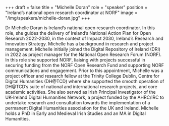 +++
draft = false
title = "Michelle Doran"
role = "speaker"
position = "Ireland’s national open research coordinator at NORF"
image = "/img/speakers/michelle-doran.jpg"
+++

Dr Michelle Doran is Ireland’s national open research coordinator. In this role, she guides the delivery of Ireland’s National Action Plan for Open Research 2022-2030, in the context of Impact 2030, Ireland’s Research and Innovation Strategy.
Michelle has a background in research and project management. Michelle initially joined the Digital Repository of Ireland (DRI) in 2022 as project manager for the National Open Research Forum (NORF). In this role she supported NORF, liaising with projects successful in securing funding from the NORF Open Research Fund and supporting NORF communications and engagement. Prior to this appointment, Michelle was a project officer and research fellow at the Trinity College Dublin, Centre for Digital Humanities (DH@TCD) where she supported the smooth operation of DH@TCD’s suite of national and international research projects, and core academic activities. She also served as Irish Principal Investigator of the UK-Ireland Digital Humanities Network, a project funded by the AHRC/IRC to undertake research and consultation towards the implementation of a permanent Digital Humanities association for the UK and Ireland. Michelle holds a PhD in Early and Medieval Irish Studies and an MA in Digital Humanities.